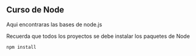 ## Curso de Node

Aqui encontraras las bases de node.js

Recuerda que todos los proyectos se debe instalar los paquetes de Node

```
npm install
```